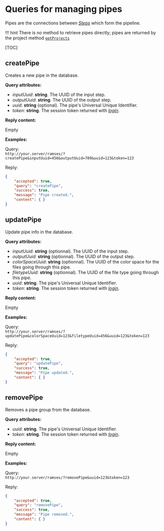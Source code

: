 # Queries for managing pipes

Pipes are the connections between *[Steps](steps.md)* which form the pipeline.

!!! hint
    There is no method to retrieve pipes directly; pipes are returned by the project method [`getProjects`](projects.md#getprojects)

[TOC]

## createPipe

Creates a new pipe in the database.

**Query attributes:**

- *inputUuid*: **string**. The UUID of the input step.
- *outputUuid*: **string**. The UUID of the output step.
- *uuid*: **string** (optional). The pipe's Universal Unique Identifier.
- *token*: **string**. The session token returned with [*login*](general.md#login).

**Reply content:**

Empty

**Examples:**

Query:  
`http://your.server/ramses/?createPipe&inputUuid=456&outputUuid=789&uuid=123&token=123`

Reply:

```json
{
    "accepted": true,
    "query": "createPipe",
    "success": true,
    "message": "Pipe created.",
    "content": { }
}
```

## updatePipe

Update pipe info in the database.

**Query attributes:**

- *inputUuid*: **string** (optionnal). The UUID of the input step.
- *outputUuid*: **string** (optionnal). The UUID of the output step.
- *colorSpaceUuid*: **string** (optionnal). The UUID of the color space for the files going through this pipe.
- *filetypeUuid*: **string** (optionnal). The UUID of the file type going through this pipe.
- *uuid*: **string**. The pipe's Universal Unique Identifier.
- *token*: **string**. The session token returned with [*login*](general.md#login).

**Reply content:**

Empty

**Examples:**

Query:  
`http://your.server/ramses/?updatePipe&colorSpaceUuid=123&filetypeUuid=456&uuid=123&token=123`

Reply:

```json
{
    "accepted": true,
    "query": "updatePipe",
    "success": true,
    "message": "Pipe updated.",
    "content": { }
}
```

## removePipe

Removes a pipe group from the database.

**Query attributes:**

- *uuid*: **string**. The pipe's Universal Unique Identifier.
- *token*: **string**. The session token returned with [*login*](general.md#login).

**Reply content:**

Empty

**Examples:**

Query:  
`http://your.server/ramses/?removePipe&uuid=123&token=123`

Reply:

```json
{
    "accepted": true,
    "query": "removePipe",
    "success": true,
    "message": "Pipe removed.",
    "content": { }
}
```
